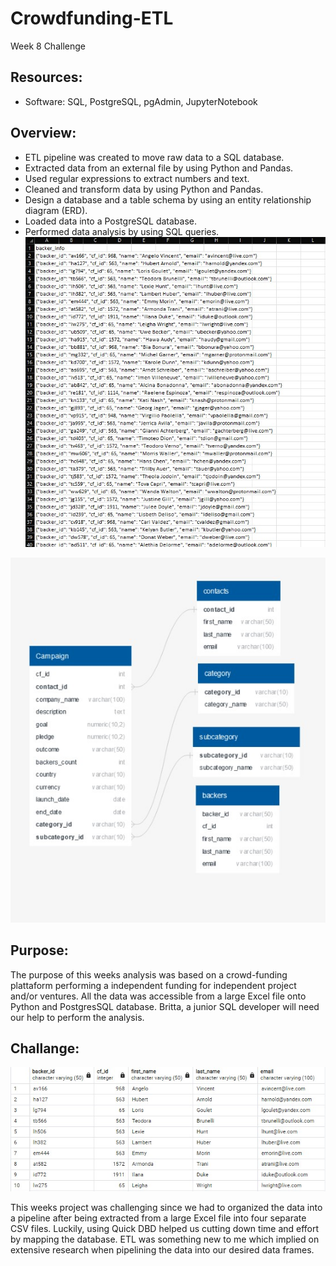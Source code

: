 # Crowdfunding-ETL
Week 8 Challenge

## Resources: 
- Software: SQL, PostgreSQL, pgAdmin, JupyterNotebook 

## Overview:

  - ETL pipeline was created to move raw data to a SQL database.
  - Extracted data from an external file by using Python and Pandas.
  - Used regular expressions to extract numbers and text.
  - Cleaned and transform data by using Python and Pandas.
  - Design a database and a table schema by using an entity relationship diagram (ERD).
  - Loaded data into a PostgreSQL database.
  - Performed data analysis by using SQL queries.
![Image 1](https://github.com/Sergg99/Crowdfunding-ETL/blob/3f7c61fffb05aeb52c06588b47f3c0654650b5f5/Module%208/Week%208%20Challenge/CorwdFuinding-ETL/Resources/Images/Initial%20data.jpg)

![Image 2](https://github.com/Sergg99/Crowdfunding-ETL/blob/1bb4ebba192fd4eaebd12889d4735196e06421b9/Module%208/Week%208%20Challenge/CorwdFuinding-ETL/Resources/Images/QUICK%20DBD%20with%20backers.jpg)

## Purpose:
The purpose of this weeks analysis was based on a crowd-funding plattaform performing a independent funding for independent project and/or ventures. All the data was accessible from a large Excel file onto Python and PostgresSQL database. Britta, a junior SQL developer will need our help to perform the analysis. 


## Challange:
![Image 3](https://github.com/Sergg99/Crowdfunding-ETL/blob/1bb4ebba192fd4eaebd12889d4735196e06421b9/Module%208/Week%208%20Challenge/CorwdFuinding-ETL/Resources/Images/backers.jpg) 

This weeks project was challenging since we had to organized the data into a pipeline after being extracted from a large Excel file into four separate CSV files. Luckily, using Quick DBD helped us cutting down time and effort by mapping the database. ETL was something new to me which implied on extensive research when pipelining the data into our desired data frames. 

